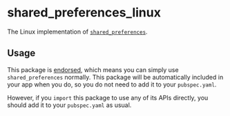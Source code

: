 # shared\_preferences\_linux

The Linux implementation of [`shared_preferences`][1].

## Usage

This package is [endorsed][2], which means you can simply use `shared_preferences`
normally. This package will be automatically included in your app when you do,
so you do not need to add it to your `pubspec.yaml`.

However, if you `import` this package to use any of its APIs directly, you
should add it to your `pubspec.yaml` as usual.

[1]: https://pub.dev/packages/shared_preferences
[2]: https://flutter.dev/docs/development/packages-and-plugins/developing-packages#endorsed-federated-plugin
